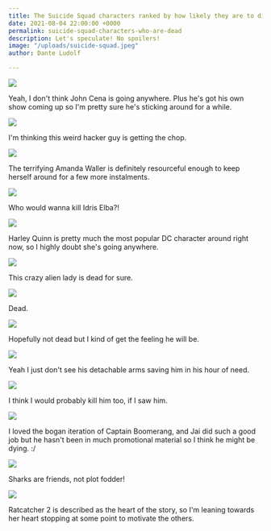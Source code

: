 ```yaml
---
title: The Suicide Squad characters ranked by how likely they are to die
date: 2021-08-04 22:00:00 +0000
permalink: suicide-squad-characters-who-are-dead
description: Let's speculate! No spoilers!
image: "/uploads/suicide-squad.jpeg"
author: Dante Ludolf

---
```

![](/uploads/suicide-squad-deaths-9.png)

Yeah, I don't think John Cena is going anywhere. Plus he's got his own show coming up so I'm pretty sure he's sticking around for a while. 

![](/uploads/suicide-squad-deaths-10.png)

I'm thinking this weird hacker guy is getting the chop. 

![](/uploads/suicide-squad-deaths-8.png)

The terrifying Amanda Waller is definitely resourceful enough to keep herself around for a few more instalments. 

![](/uploads/suicide-squad-deaths-2.png)

Who would wanna kill Idris Elba?!

![](/uploads/suicide-squad-deaths-1.png)

Harley Quinn is pretty much the most popular DC character around right now, so I highly doubt she's going anywhere. 

![](/uploads/suicide-squad-deaths-12.png)

This crazy alien lady is dead for sure. 

![](/uploads/suicide-squad-deaths-14.png)

Dead.

![](/uploads/suicide-squad-deaths-11.png)

Hopefully not dead but I kind of get the feeling he will be. 

![](/uploads/suicide-squad-deaths-15.png)

Yeah I just don't see his detachable arms saving him in his hour of need.

![](/uploads/suicide-squad-deaths-7.png)

I think I would probably kill him too, if I saw him.

![](/uploads/suicide-squad-deaths-5.png)

I loved the bogan iteration of Captain Boomerang, and Jai did such a good job but he hasn't been in much promotional material so I think he might be dying. :/

![](/uploads/suicide-squad-deaths-6.png)

Sharks are friends, not plot fodder!

![](/uploads/suicide-squad-deaths-4.png)

Ratcatcher 2 is described as the heart of the story, so I'm leaning towards her heart stopping at some point to motivate the others. 